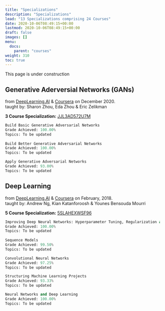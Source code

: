 ```yaml
---
title: "Specializations"
description: "Specializations"
lead: "13 Specializations comprising 24 Courses"
date: 2020-10-06T08:49:15+00:00
lastmod: 2020-10-06T08:49:15+00:00
draft: false
images: []
menu: 
  docs:
    parent: "courses"
weight: 310
toc: true
---
```


This page is under construction

## Generative Aderversial Networks (GANs)
from [DeepLearning.AI](https://www.deeplearning.ai) & [Coursera](https://www.coursera.org/specializations/generative-adversarial-networks-gans) on December 2020.   
taught by: Sharon Zhou, Eda Zhou & Eric Zelikman

**3 Course Specialization:** [JJL3AD572U7M](https://www.coursera.org/account/accomplishments/specialization/certificate/JJL3AD572U7M)
```python
Build Basic Generative Adversarial Networks 
Grade Achieved: 100.00%
Topics: To be updated
    
Build Better Generative Adversarial Networks
Grade Achieved: 100.00%
Topics: To be updated

Apply Generative Adversarial Networks
Grade Achieved: 93.00%
Topics: To be updated
```


## Deep Learning
from [DeepLearning.AI](https://www.deeplearning.ai) & [Coursera](https://www.coursera.org/specializations/generative-adversarial-networks-gans) on February, 2018.   
taught by: Andrew Ng, Kian Katanforoosh & Younes Bensouda Mourri

**5 Course Specialization:** [5SLAHEXWSF96](https://www.coursera.org/account/accomplishments/specialization/certificate/5SLAHEXWSF96)
```python
Improving Deep Neural Networks: Hyperparameter Tuning, Regularization and Optimization 
Grade Achieved: 100.00%
Topics: To be updated
    
Sequence Models
Grade Achieved: 99.50%
Topics: To be updated

Convolutional Neural Networks
Grade Achieved: 97.25%
Topics: To be updated

Structuring Machine Learning Projects
Grade Achieved: 93.33%
Topics: To be updated

Neural Networks and Deep Learning
Grade Achieved: 100.00%
Topics: To be updated
```